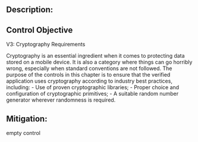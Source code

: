 ## Description:

## Control Objective

V3: Cryptography Requirements

Cryptography is an essential ingredient when it comes to protecting data stored on a mobile device. It is also a category where things can go horribly wrong, especially when standard conventions are not followed. The purpose of the controls in this chapter is to ensure that the verified application uses cryptography according to industry best practices, including:
	- Use of proven cryptographic libraries;
	- Proper choice and configuration of cryptographic primitives;
	- A suitable random number generator wherever randomness is required.


## Mitigation:

empty control